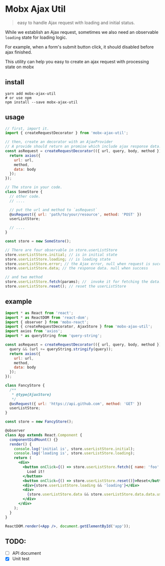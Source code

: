 # Mobx Ajax Util

> easy to handle Ajax request with loading and initial status.

While we establish an Ajax request, sometimes we also need an observable `loading` state for loading logic.

For example, when a form's submit button click, it should disabled before ajax finished.

This utility can help you easy to create an ajax request with processing state on mobx

## install

```shell
yarn add mobx-ajax-util
# or use npm
npm install --save mobx-ajax-util
```

## usage

```jsx
// first, import it.
import { createRequestDecorator } from 'mobx-ajax-util';

// then, create an decorator with an AjaxProvider
// A provide should return an promise which include ajax response data. You can use axios, fetch, or etc.
const asRequest = createRequestDecorator(({ url, query, body, method }) => {
  return axios({
    url: url,
    method,
    data: body
  });
});

// The store in your code.
class SomeStore {
  // other code.
  // ....

  // put the url and method to `asRequest`
  @asRequest({ url: 'path/to/your/resource', method: 'POST' })
  userListStore;

  // ....
}

const store = new SomeStore();

// There are four observable in store.userListStore
store.userListStore.initial; // is in initial state
store.userListStore.loading; // is loading state
store.userListStore.error; // the Ajax error, null when request is success
store.userListStore.data; // the response data. null when success

// and two method
store.userListStore.fetch(params); //  invoke it for fetching the data. the first parameter is the request body or url query(it depends on the HTTP method)
store.userListStore.reset(); // reset the userListStore
```

## example

```jsx
import * as React from 'react';
import * as ReactDOM from 'react-dom';
import { observer } from 'mobx-react';
import { createRequestDecorator, AjaxStore } from 'mobx-ajax-util';
import axios from 'axios';
import * as queryString from 'query-string';

const asRequest = createRequestDecorator(({ url, query, body, method }) => {
  query && (url += queryString.stringify(query));
  return axios({
    url: url,
    method,
    data: body
  });
});

class FancyStore {
  /**
   * @type{AjaxStore}
   */
  @asRequest({ url: 'https://api.github.com', method: 'GET' })
  userListStore;
}

const store = new FancyStore();

@observer
class App extends React.Component {
  componentDidMount() {}
  render() {
    console.log('initial is', store.userListStore.initial);
    console.log('loading is', store.userListStore.loading);
    return (
      <div>
        <button onClick={() => store.userListStore.fetch({ name: 'foo' })}>
          Load it!
        </button>
        <button onClick={() => store.userListStore.reset()}>Reset</button>
        <div>{store.userListStore.loading && 'loading'}</div>
        <div>
          {store.userListStore.data && store.userListStore.data.data.user_url}
        </div>
      </div>
    );
  }
}

ReactDOM.render(<App />, document.getElementById('app'));
```

## TODO:

- [ ] API document
- [x] Unit test
